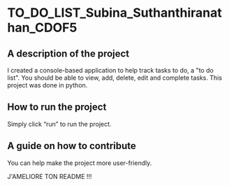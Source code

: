 # TO_DO_LIST_Subina_Suthanthiranathan_CDOF5

## A description of the project

I created a console-based application to help track tasks to do, a "to do list". You should be able to view, add,
delete, edit and complete tasks. This project was done in python.

## How to run the project

Simply click “run” to run the project.

## A guide on how to contribute

You can help make the project more user-friendly.

J'AMELIORE TON README !!!